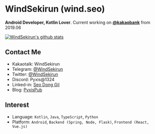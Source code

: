 # WindSekirun (wind.seo)
**Android Developer, Kotlin Lover**. Current working on [**@kakaobank**](https://github.com/kakaobank) from 2019.06

[![WindSekirun's github stats](https://github-readme-stats.vercel.app/api?username=windsekirun&count_private=true&show_icons=true&theme=nord)](https://github.com/anuraghazra/github-readme-stats) 

## Contact Me
* Kakaotalk: WindSekirun
* Telegram: [@WindSekirun](https://t.me/windsekirun)
* Twitter: [@WindSekirun](https://twitter.com/WindSekirun/)
* Discord: Pyxis@1324
* Linked-in: [Seo Dong Gil](https://www.linkedin.com/in/windsekirun/)
* Blog: [PyxisPub](https://pyxispub.uzuki.live)

## Interest
* Language: `Kotlin`, `Java`, `TypeScript`, `Python`
* Platform: `Android`, `Backend (Spring, Node, Flask)`, `Frontend (React, Vue.js)`

